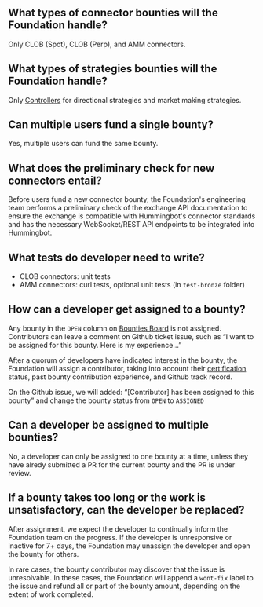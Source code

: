 ## What types of connector bounties will the Foundation handle?

Only CLOB (Spot), CLOB (Perp), and AMM connectors.

## What types of strategies bounties will the Foundation handle?

Only [Controllers](/v2-strategies/controllers/index.md) for directional strategies and market making strategies.

## Can multiple users fund a single bounty?

Yes, multiple users can fund the same bounty.

## What does the preliminary check for new connectors entail?

Before users fund a new connector bounty, the Foundation's engineering team performs a preliminary check of the exchange API documentation to ensure the exchange is compatible with Hummingbot's connector standards and has the necessary WebSocket/REST API endpoints to be integrated into Hummingbot.

## What tests do developer need to write?

- CLOB connectors: unit tests
- AMM connectors: curl tests, optional unit tests (in `test-bronze` folder)

## How can a developer get assigned to a bounty?

Any bounty in the `OPEN` column on [Bounties Board](https://github.com/orgs/hummingbot/projects/7/views/1) is not assigned. Contributors can leave a comment on Github ticket issue, such as “I want to be assigned for this bounty. Here is my experience...”

After a quorum of developers have indicated interest in the bounty, the Foundation will assign a contributor, taking into account their [certification](/certification) status, past bounty contribution experience, and Github track record.

On the Github issue, we will added: “[Contributor] has been assigned to this bounty” and change the bounty status from `OPEN` to `ASSIGNED`

## Can a developer be assigned to multiple bounties?

No, a developer can only be assigned to one bounty at a time, unless they have alredy submitted a PR for the current bounty and the PR is under review.

## If a bounty takes too long or the work is unsatisfactory, can the developer be replaced?

After assignment, we expect the developer to continually inform the Foundation team on the progress. If the developer is unresponsive or inactive for 7+ days, the Foundation may unassign the developer and open the bounty for others.

In rare cases, the bounty contributor may discover that the issue is unresolvable. In these cases, the Foundation will append a `wont-fix` label to the issue and refund all or part of the bounty amount, depending on the extent of work completed.
